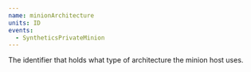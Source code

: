 ```yaml
---
name: minionArchitecture
units: ID
events:
  - SyntheticsPrivateMinion
---
```


The identifier that holds what type of architecture the minion host uses.